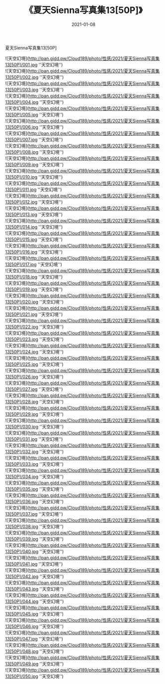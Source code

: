 ﻿---
layout: post
title:  《夏天Sienna写真集13[50P]》
date:   2021-01-08
img: http://pan.gjdd.pw/Cloud189/photo/性感/2021/夏天Sienna写真集13[50P]/000.jpg
categories: [美女, 性感, 泳衣]
---

夏天Sienna写真集13[50P]



![天空幻境](http://pan.gjdd.pw/Cloud189/photo/性感/2021/夏天Sienna写真集13[50P]/001.jpg ''天空幻境'') <br>
![天空幻境](http://pan.gjdd.pw/Cloud189/photo/性感/2021/夏天Sienna写真集13[50P]/002.jpg ''天空幻境'') <br>
![天空幻境](http://pan.gjdd.pw/Cloud189/photo/性感/2021/夏天Sienna写真集13[50P]/003.jpg ''天空幻境'') <br>
![天空幻境](http://pan.gjdd.pw/Cloud189/photo/性感/2021/夏天Sienna写真集13[50P]/004.jpg ''天空幻境'') <br>
![天空幻境](http://pan.gjdd.pw/Cloud189/photo/性感/2021/夏天Sienna写真集13[50P]/005.jpg ''天空幻境'') <br>
![天空幻境](http://pan.gjdd.pw/Cloud189/photo/性感/2021/夏天Sienna写真集13[50P]/006.jpg ''天空幻境'') <br>
![天空幻境](http://pan.gjdd.pw/Cloud189/photo/性感/2021/夏天Sienna写真集13[50P]/007.jpg ''天空幻境'') <br>
![天空幻境](http://pan.gjdd.pw/Cloud189/photo/性感/2021/夏天Sienna写真集13[50P]/008.jpg ''天空幻境'') <br>
![天空幻境](http://pan.gjdd.pw/Cloud189/photo/性感/2021/夏天Sienna写真集13[50P]/009.jpg ''天空幻境'') <br>
![天空幻境](http://pan.gjdd.pw/Cloud189/photo/性感/2021/夏天Sienna写真集13[50P]/010.jpg ''天空幻境'') <br>
![天空幻境](http://pan.gjdd.pw/Cloud189/photo/性感/2021/夏天Sienna写真集13[50P]/011.jpg ''天空幻境'') <br>
![天空幻境](http://pan.gjdd.pw/Cloud189/photo/性感/2021/夏天Sienna写真集13[50P]/012.jpg ''天空幻境'') <br>
![天空幻境](http://pan.gjdd.pw/Cloud189/photo/性感/2021/夏天Sienna写真集13[50P]/013.jpg ''天空幻境'') <br>
![天空幻境](http://pan.gjdd.pw/Cloud189/photo/性感/2021/夏天Sienna写真集13[50P]/014.jpg ''天空幻境'') <br>
![天空幻境](http://pan.gjdd.pw/Cloud189/photo/性感/2021/夏天Sienna写真集13[50P]/015.jpg ''天空幻境'') <br>
![天空幻境](http://pan.gjdd.pw/Cloud189/photo/性感/2021/夏天Sienna写真集13[50P]/016.jpg ''天空幻境'') <br>
![天空幻境](http://pan.gjdd.pw/Cloud189/photo/性感/2021/夏天Sienna写真集13[50P]/017.jpg ''天空幻境'') <br>
![天空幻境](http://pan.gjdd.pw/Cloud189/photo/性感/2021/夏天Sienna写真集13[50P]/018.jpg ''天空幻境'') <br>
![天空幻境](http://pan.gjdd.pw/Cloud189/photo/性感/2021/夏天Sienna写真集13[50P]/019.jpg ''天空幻境'') <br>
![天空幻境](http://pan.gjdd.pw/Cloud189/photo/性感/2021/夏天Sienna写真集13[50P]/020.jpg ''天空幻境'') <br>
![天空幻境](http://pan.gjdd.pw/Cloud189/photo/性感/2021/夏天Sienna写真集13[50P]/021.jpg ''天空幻境'') <br>
![天空幻境](http://pan.gjdd.pw/Cloud189/photo/性感/2021/夏天Sienna写真集13[50P]/022.jpg ''天空幻境'') <br>
![天空幻境](http://pan.gjdd.pw/Cloud189/photo/性感/2021/夏天Sienna写真集13[50P]/023.jpg ''天空幻境'') <br>
![天空幻境](http://pan.gjdd.pw/Cloud189/photo/性感/2021/夏天Sienna写真集13[50P]/024.jpg ''天空幻境'') <br>
![天空幻境](http://pan.gjdd.pw/Cloud189/photo/性感/2021/夏天Sienna写真集13[50P]/025.jpg ''天空幻境'') <br>
![天空幻境](http://pan.gjdd.pw/Cloud189/photo/性感/2021/夏天Sienna写真集13[50P]/026.jpg ''天空幻境'') <br>
![天空幻境](http://pan.gjdd.pw/Cloud189/photo/性感/2021/夏天Sienna写真集13[50P]/027.jpg ''天空幻境'') <br>
![天空幻境](http://pan.gjdd.pw/Cloud189/photo/性感/2021/夏天Sienna写真集13[50P]/028.jpg ''天空幻境'') <br>
![天空幻境](http://pan.gjdd.pw/Cloud189/photo/性感/2021/夏天Sienna写真集13[50P]/029.jpg ''天空幻境'') <br>
![天空幻境](http://pan.gjdd.pw/Cloud189/photo/性感/2021/夏天Sienna写真集13[50P]/030.jpg ''天空幻境'') <br>
![天空幻境](http://pan.gjdd.pw/Cloud189/photo/性感/2021/夏天Sienna写真集13[50P]/031.jpg ''天空幻境'') <br>
![天空幻境](http://pan.gjdd.pw/Cloud189/photo/性感/2021/夏天Sienna写真集13[50P]/032.jpg ''天空幻境'') <br>
![天空幻境](http://pan.gjdd.pw/Cloud189/photo/性感/2021/夏天Sienna写真集13[50P]/033.jpg ''天空幻境'') <br>
![天空幻境](http://pan.gjdd.pw/Cloud189/photo/性感/2021/夏天Sienna写真集13[50P]/034.jpg ''天空幻境'') <br>
![天空幻境](http://pan.gjdd.pw/Cloud189/photo/性感/2021/夏天Sienna写真集13[50P]/035.jpg ''天空幻境'') <br>
![天空幻境](http://pan.gjdd.pw/Cloud189/photo/性感/2021/夏天Sienna写真集13[50P]/036.jpg ''天空幻境'') <br>
![天空幻境](http://pan.gjdd.pw/Cloud189/photo/性感/2021/夏天Sienna写真集13[50P]/037.jpg ''天空幻境'') <br>
![天空幻境](http://pan.gjdd.pw/Cloud189/photo/性感/2021/夏天Sienna写真集13[50P]/038.jpg ''天空幻境'') <br>
![天空幻境](http://pan.gjdd.pw/Cloud189/photo/性感/2021/夏天Sienna写真集13[50P]/039.jpg ''天空幻境'') <br>
![天空幻境](http://pan.gjdd.pw/Cloud189/photo/性感/2021/夏天Sienna写真集13[50P]/040.jpg ''天空幻境'') <br>
![天空幻境](http://pan.gjdd.pw/Cloud189/photo/性感/2021/夏天Sienna写真集13[50P]/041.jpg ''天空幻境'') <br>
![天空幻境](http://pan.gjdd.pw/Cloud189/photo/性感/2021/夏天Sienna写真集13[50P]/042.jpg ''天空幻境'') <br>
![天空幻境](http://pan.gjdd.pw/Cloud189/photo/性感/2021/夏天Sienna写真集13[50P]/043.jpg ''天空幻境'') <br>
![天空幻境](http://pan.gjdd.pw/Cloud189/photo/性感/2021/夏天Sienna写真集13[50P]/044.jpg ''天空幻境'') <br>
![天空幻境](http://pan.gjdd.pw/Cloud189/photo/性感/2021/夏天Sienna写真集13[50P]/045.jpg ''天空幻境'') <br>
![天空幻境](http://pan.gjdd.pw/Cloud189/photo/性感/2021/夏天Sienna写真集13[50P]/046.jpg ''天空幻境'') <br>
![天空幻境](http://pan.gjdd.pw/Cloud189/photo/性感/2021/夏天Sienna写真集13[50P]/047.jpg ''天空幻境'') <br>
![天空幻境](http://pan.gjdd.pw/Cloud189/photo/性感/2021/夏天Sienna写真集13[50P]/048.jpg ''天空幻境'') <br>
![天空幻境](http://pan.gjdd.pw/Cloud189/photo/性感/2021/夏天Sienna写真集13[50P]/049.jpg ''天空幻境'') <br>
![天空幻境](http://pan.gjdd.pw/Cloud189/photo/性感/2021/夏天Sienna写真集13[50P]/050.jpg ''天空幻境'') <br>